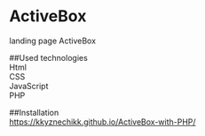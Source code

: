 # ActiveBox
landing page ActiveBox 

##Used technologies  
Html  
CSS  
JavaScript  
PHP

##Installation  
https://kkyznechikk.github.io/ActiveBox-with-PHP/
